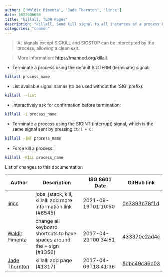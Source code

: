 ```yaml
---
author: ['Waldir Pimenta', 'Jade Thornton', 'lincc']
date: 1632006650
title: "killall, TLDR Pages"
description: "killall, Send kill signal to all instances of a process by name (must be exact name)."
categories: "common"
---
```

> All signals except SIGKILL and SIGSTOP can be intercepted by the process, allowing a clean exit.

> More information: <https://manned.org/killall>.

- Terminate a process using the default SIGTERM (terminate) signal:

```bash
killall process_name
```

- List available signal names (to be used without the 'SIG' prefix):

```bash
killall --list
```

- Interactively ask for confirmation before termination:

```bash
killall -i process_name
```

- Terminate a process using the SIGINT (interrupt) signal, which is the same signal sent by pressing `Ctrl + C`:

```bash
killall -INT process_name
```

- Force kill a process:

```bash
killall -KILL process_name
```
List of changes to this documentation


Author | Description | ISO 8601 Date | GitHub link
------|-----|-----|-----
[lincc](mailto:46962923+blueskyson@users.noreply.github.com) | jobs, jstack, kill, killall: add more information link (#6545) | 2021-09-19T01:10:50 | [0e7393b78f1d](https://github.com/tldr-pages/tldr/commit/0e7393b78f1db36b5dfb377b3062c6b551a69e58)
[Waldir Pimenta](mailto:waldyrious@gmail.com) | change all keyboard shortcuts to have spaces around the + sign (#1356) | 2017-04-29T00:34:51 | [433370e2ad4c](https://github.com/tldr-pages/tldr/commit/433370e2ad4c946240af47231397315eb803695f)
[Jade Thornton](mailto:jade@jmthornton.net) | killall: add page (#1317) | 2017-04-09T18:41:36 | [8dbc49c36b03](https://github.com/tldr-pages/tldr/commit/8dbc49c36b03298455b9fc39b637e084a1338a47)

